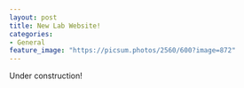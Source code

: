 ```yaml
---
layout: post
title: New Lab Website!
categories:
- General
feature_image: "https://picsum.photos/2560/600?image=872"
---
```


Under construction!
